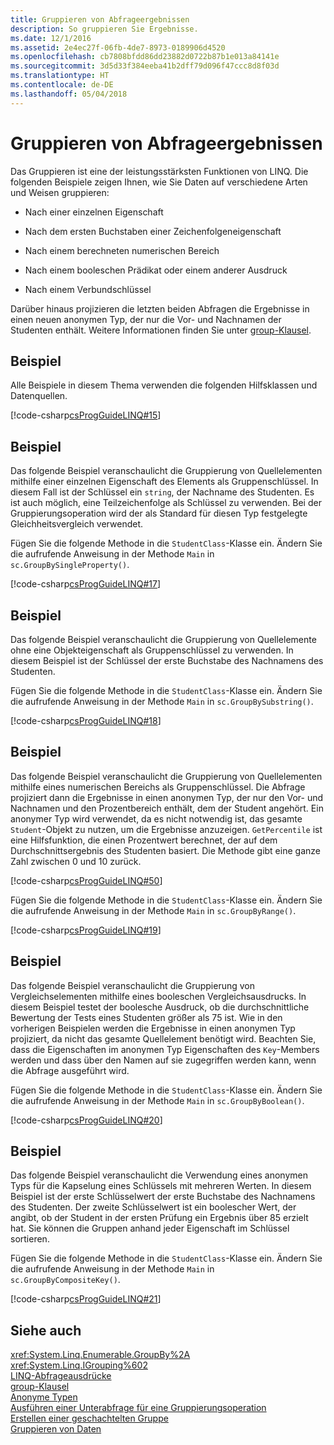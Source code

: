 ```yaml
---
title: Gruppieren von Abfrageergebnissen
description: So gruppieren Sie Ergebnisse.
ms.date: 12/1/2016
ms.assetid: 2e4ec27f-06fb-4de7-8973-0189906d4520
ms.openlocfilehash: cb7808bfdd86dd23882d0722b87b1e013a84141e
ms.sourcegitcommit: 3d5d33f384eeba41b2dff79d096f47ccc8d8f03d
ms.translationtype: HT
ms.contentlocale: de-DE
ms.lasthandoff: 05/04/2018
---
```

# <a name="group-query-results"></a>Gruppieren von Abfrageergebnissen

Das Gruppieren ist eine der leistungsstärksten Funktionen von LINQ. Die folgenden Beispiele zeigen Ihnen, wie Sie Daten auf verschiedene Arten und Weisen gruppieren:  
  
-   Nach einer einzelnen Eigenschaft  
  
-   Nach dem ersten Buchstaben einer Zeichenfolgeneigenschaft  
  
-   Nach einem berechneten numerischen Bereich  
  
-   Nach einem booleschen Prädikat oder einem anderer Ausdruck  
  
-   Nach einem Verbundschlüssel  
  
 Darüber hinaus projizieren die letzten beiden Abfragen die Ergebnisse in einen neuen anonymen Typ, der nur die Vor- und Nachnamen der Studenten enthält. Weitere Informationen finden Sie unter [group-Klausel](../language-reference/keywords/group-clause.md).  
  
## <a name="example"></a>Beispiel  
 Alle Beispiele in diesem Thema verwenden die folgenden Hilfsklassen und Datenquellen.  
  
 [!code-csharp[csProgGuideLINQ#15](../../../samples/snippets/csharp/concepts/linq/how-to-group-query-results_1.cs)]  
  
## <a name="example"></a>Beispiel  
 Das folgende Beispiel veranschaulicht die Gruppierung von Quellelementen mithilfe einer einzelnen Eigenschaft des Elements als Gruppenschlüssel. In diesem Fall ist der Schlüssel ein `string`, der Nachname des Studenten. Es ist auch möglich, eine Teilzeichenfolge als Schlüssel zu verwenden. Bei der Gruppierungsoperation wird der als Standard für diesen Typ festgelegte Gleichheitsvergleich verwendet.  
  
 Fügen Sie die folgende Methode in die `StudentClass`-Klasse ein. Ändern Sie die aufrufende Anweisung in der Methode `Main` in `sc.GroupBySingleProperty()`.  
  
 [!code-csharp[csProgGuideLINQ#17](../../../samples/snippets/csharp/concepts/linq/how-to-group-query-results_2.cs)]  
  
## <a name="example"></a>Beispiel  
 Das folgende Beispiel veranschaulicht die Gruppierung von Quellelemente ohne eine Objekteigenschaft als Gruppenschlüssel zu verwenden. In diesem Beispiel ist der Schlüssel der erste Buchstabe des Nachnamens des Studenten.  
  
 Fügen Sie die folgende Methode in die `StudentClass`-Klasse ein. Ändern Sie die aufrufende Anweisung in der Methode `Main` in `sc.GroupBySubstring()`.  
  
 [!code-csharp[csProgGuideLINQ#18](../../../samples/snippets/csharp/concepts/linq/how-to-group-query-results_3.cs)]  
  
## <a name="example"></a>Beispiel  
 Das folgende Beispiel veranschaulicht die Gruppierung von Quellelementen mithilfe eines numerischen Bereichs als Gruppenschlüssel. Die Abfrage projiziert dann die Ergebnisse in einen anonymen Typ, der nur den Vor- und Nachnamen und den Prozentbereich enthält, dem der Student angehört. Ein anonymer Typ wird verwendet, da es nicht notwendig ist, das gesamte `Student`-Objekt zu nutzen, um die Ergebnisse anzuzeigen. `GetPercentile` ist eine Hilfsfunktion, die einen Prozentwert berechnet, der auf dem Durchschnittsergebnis des Studenten basiert. Die Methode gibt eine ganze Zahl zwischen 0 und 10 zurück.  
  
 [!code-csharp[csProgGuideLINQ#50](../../../samples/snippets/csharp/concepts/linq/how-to-group-query-results_4.cs)]  
  
 Fügen Sie die folgende Methode in die `StudentClass`-Klasse ein. Ändern Sie die aufrufende Anweisung in der Methode `Main` in `sc.GroupByRange()`.  
  
 [!code-csharp[csProgGuideLINQ#19](../../../samples/snippets/csharp/concepts/linq/how-to-group-query-results_5.cs)]  
  
## <a name="example"></a>Beispiel  
 Das folgende Beispiel veranschaulicht die Gruppierung von Vergleichselementen mithilfe eines booleschen Vergleichsausdrucks. In diesem Beispiel testet der boolesche Ausdruck, ob die durchschnittliche Bewertung der Tests eines Studenten größer als 75 ist. Wie in den vorherigen Beispielen werden die Ergebnisse in einen anonymen Typ projiziert, da nicht das gesamte Quellelement benötigt wird. Beachten Sie, dass die Eigenschaften im anonymen Typ Eigenschaften des `Key`-Members werden und dass über den Namen auf sie zugegriffen werden kann, wenn die Abfrage ausgeführt wird.  
  
 Fügen Sie die folgende Methode in die `StudentClass`-Klasse ein. Ändern Sie die aufrufende Anweisung in der Methode `Main` in `sc.GroupByBoolean()`.  
  
 [!code-csharp[csProgGuideLINQ#20](../../../samples/snippets/csharp/concepts/linq/how-to-group-query-results_6.cs)]  
  
## <a name="example"></a>Beispiel  
 Das folgende Beispiel veranschaulicht die Verwendung eines anonymen Typs für die Kapselung eines Schlüssels mit mehreren Werten. In diesem Beispiel ist der erste Schlüsselwert der erste Buchstabe des Nachnamens des Studenten. Der zweite Schlüsselwert ist ein boolescher Wert, der angibt, ob der Student in der ersten Prüfung ein Ergebnis über 85 erzielt hat. Sie können die Gruppen anhand jeder Eigenschaft im Schlüssel sortieren.  
  
 Fügen Sie die folgende Methode in die `StudentClass`-Klasse ein. Ändern Sie die aufrufende Anweisung in der Methode `Main` in `sc.GroupByCompositeKey()`.  
  
 [!code-csharp[csProgGuideLINQ#21](../../../samples/snippets/csharp/concepts/linq/how-to-group-query-results_7.cs)]  
  
## <a name="see-also"></a>Siehe auch  
 <xref:System.Linq.Enumerable.GroupBy%2A>  
 <xref:System.Linq.IGrouping%602>  
 [LINQ-Abfrageausdrücke](index.md)  
 [group-Klausel](../language-reference/keywords/group-clause.md)  
 [Anonyme Typen](../programming-guide/classes-and-structs/anonymous-types.md)  
 [Ausführen einer Unterabfrage für eine Gruppierungsoperation](perform-a-subquery-on-a-grouping-operation.md)  
 [Erstellen einer geschachtelten Gruppe](create-a-nested-group.md)  
 [Gruppieren von Daten](../programming-guide/concepts/linq/grouping-data.md)
